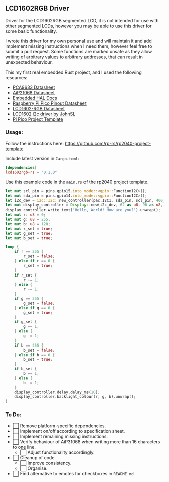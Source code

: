 ## LCD1602RGB Driver
Driver for the LCD1602RGB segmented LCD, it is not intended for use with other segmented LCDs, however you may be able to use this driver for some basic functionality.

I wrote this driver for my own personal use and will maintain it and add implement missing instructions when I need them, however feel free to submit a pull request.
Some functions are marked unsafe as they allow writing of arbitrary values to arbitrary addresses, that can result in unexpected behaviour.

This my first real embedded Rust project, and I used the following resources:

- [PCA9633 Datasheet](https://www.nxp.com/docs/en/data-sheet/PCA9633.pdf)
- [AiP21068 Datasheet](https://support.newhavendisplay.com/hc/en-us/article_attachments/4414498095511/AiP31068.pdf)
- [Embedded HAL Docs](https://docs.rs/embedded-hal/0.2.3/embedded_hal/blocking/i2c/trait.Write.html)
- [Raspberry Pi Pico Pinout Datasheet](https://datasheets.raspberrypi.com/pico/Pico-R3-A4-Pinout.pdf)
- [LCD1602-RGB Datasheet](https://www.waveshare.com/w/upload/2/2e/LCD1602_RGB_Module.pdf)
- [LCD1602 i2c driver by JohnSL](https://github.com/JohnSL/lcd_1602_i2c)
- [Pi Pico Project Template](https://github.com/rp-rs/rp2040-project-template)

### Usage:

Follow the instructions here: https://github.com/rp-rs/rp2040-project-template

Include latest version in `Cargo.toml`:
```toml
[dependencies]
lcd1602rgb-rs = "0.1.0"
```

Use this example code in the `main.rs` of the rp2040 project template.

```Rust
let mut scl_pin = pins.gpio15.into_mode::<gpio::FunctionI2C>();
let mut sda_pin = pins.gpio14.into_mode::<gpio::FunctionI2C>();
let i2c_dev = i2c::I2C::new_controller(pac.I2C1, sda_pin, scl_pin, 400_u32.kHz(), &mut pac.RESETS, clocks.system_clock.freq());
let mut display_controller = Display::new(i2c_dev, 62 as u8, 96 as u8, delay).unwrap();
display_controller.write_text("Hello, World! How are you?").unwrap();
let mut r: u8 = 0;
let mut g: u8 = 255;
let mut b: u8 = 128;
let mut r_set = true;
let mut g_set = true;
let mut b_set = true;

loop {
    if r == 255 {
        r_set = false;
    } else if r == 0 {
        r_set = true;
    }
    if r_set {
        r += 1;
    } else {
        r -= 1;
    }
    if g == 255 {
        g_set = false;
    } else if g == 0 {
        g_set = true;
    }
    if g_set {
        g += 1;
    } else {
        g -= 1;
    }
    if b == 255 {
        b_set = false;
    } else if b == 0 {
        b_set = true;
    }
    if b_set {
        b += 1;
    } else {
        b -= 1;
    }
    display_controller.delay.delay_ms(10);
    display_controller.backlight_colour(r, g, b).unwrap();
}
```

### To Do:
- ⬜️ Remove platform-specific dependencies.
- ⬜️ Implement on/off according to specification sheet.
- ⬜️ Implement remaining missing instructions.
- ⬜️ Verify behaviour of AiP31068 when writing more than 16 characters to one line.
    - ⬜️ Adjust functionality accordingly.
- ⬜️ Cleanup of code.
    - ⬜️ Improve consistency.
    - ⬜️ Organise.
- ⬜️ Find alternative to emotes for checkboxes in `README.md`
